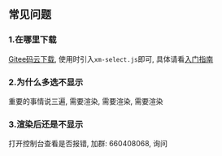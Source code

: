## 常见问题



### 1.在哪里下载

[Gitee码云下载](https://gitee.com/maplemei/xm-select), 使用时引入`xm-select.js`即可, 具体请看[入门指南](/#/component/install)


### 2.为什么多选不显示

重要的事情说三遍, 需要渲染, 需要渲染, 需要渲染


### 3.渲染后还是不显示

打开控制台查看是否报错, 加群: 660408068, 询问
